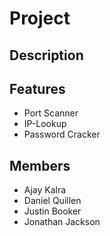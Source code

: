 # Project 


## Description 



## Features 
- Port Scanner 
- IP-Lookup
- Password Cracker


## Members 
- Ajay Kalra 
- Daniel Quillen
- Justin Booker 
- Jonathan Jackson 
